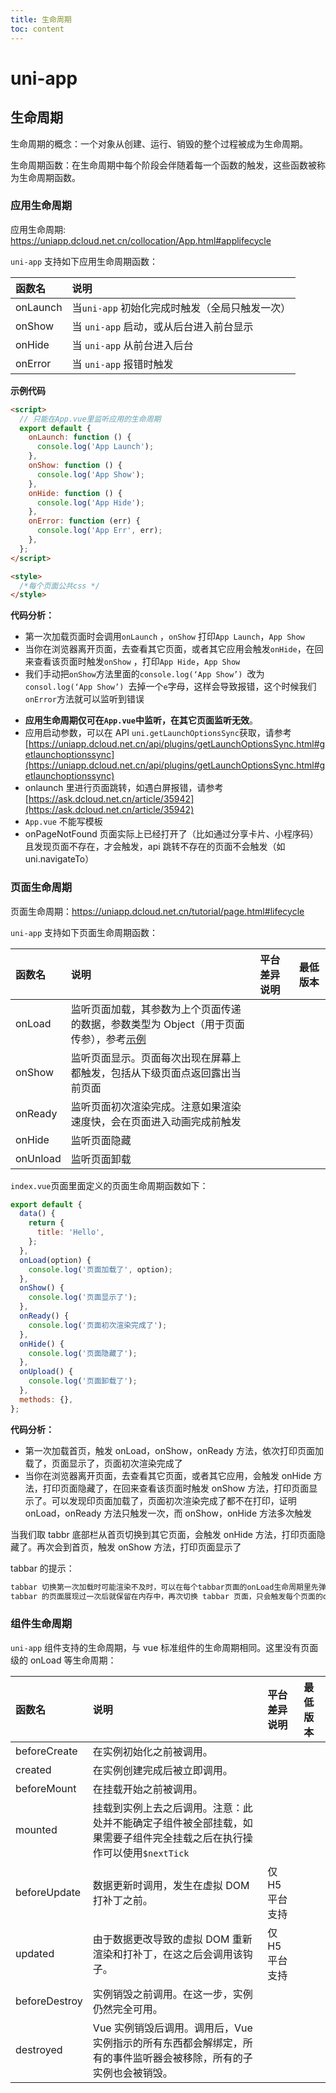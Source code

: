 ```yaml
---
title: 生命周期
toc: content
---
```


# uni-app

## 生命周期

生命周期的概念：一个对象从创建、运行、销毁的整个过程被成为生命周期。

生命周期函数：在生命周期中每个阶段会伴随着每一个函数的触发，这些函数被称为生命周期函数。

### 应用生命周期

应用生命周期: https://uniapp.dcloud.net.cn/collocation/App.html#applifecycle

`uni-app` 支持如下应用生命周期函数：

| 函数名   | 说明                                           |
| :------- | :--------------------------------------------- |
| onLaunch | 当`uni-app` 初始化完成时触发（全局只触发一次） |
| onShow   | 当 `uni-app` 启动，或从后台进入前台显示        |
| onHide   | 当 `uni-app` 从前台进入后台                    |
| onError  | 当 `uni-app` 报错时触发                        |

**示例代码**

```html
<script>
  // 只能在App.vue里监听应用的生命周期
  export default {
    onLaunch: function () {
      console.log('App Launch');
    },
    onShow: function () {
      console.log('App Show');
    },
    onHide: function () {
      console.log('App Hide');
    },
    onError: function (err) {
      console.log('App Err', err);
    },
  };
</script>

<style>
  /*每个页面公共css */
</style>
```

**代码分析：**

- 第一次加载页面时会调用`onLaunch` ，`onShow` 打印`App Launch`，`App Show`
- 当你在浏览器离开页面，去查看其它页面，或者其它应用会触发`onHide`，在回来查看该页面时触发`onShow` ，打印`App Hide`，`App Show`
- 我们手动把`onShow`方法里面的`console.log(‘App Show’) `改为`consol.log(‘App Show’) `去掉一个`e`字母，这样会导致报错，这个时候我们`onError`方法就可以监听到错误

<Alert>

- **应用生命周期仅可在`App.vue`中监听，在其它页面监听无效**。
- 应用启动参数，可以在 API `uni.getLaunchOptionsSync`获取，请参考[https://uniapp.dcloud.net.cn/api/plugins/getLaunchOptionsSync.html#getlaunchoptionssync](https://uniapp.dcloud.net.cn/api/plugins/getLaunchOptionsSync.html#getlaunchoptionssync)
- onlaunch 里进行页面跳转，如遇白屏报错，请参考[https://ask.dcloud.net.cn/article/35942](https://ask.dcloud.net.cn/article/35942)
- `App.vue` 不能写模板
- onPageNotFound 页面实际上已经打开了（比如通过分享卡片、小程序码）且发现页面不存在，才会触发，api 跳转不存在的页面不会触发（如 uni.navigateTo）

</Alert>

### 页面生命周期

页面生命周期：https://uniapp.dcloud.net.cn/tutorial/page.html#lifecycle

`uni-app` 支持如下页面生命周期函数：

| 函数名   | 说明                                                                                                                                        | 平台差异说明 | 最低版本 |
| :------- | :------------------------------------------------------------------------------------------------------------------------------------------ | :----------- | :------- |
| onLoad   | 监听页面加载，其参数为上个页面传递的数据，参数类型为 Object（用于页面传参），参考[示例](https://uniapp.dcloud.net.cn/api/router#navigateto) |              |          |
| onShow   | 监听页面显示。页面每次出现在屏幕上都触发，包括从下级页面点返回露出当前页面                                                                  |              |          |
| onReady  | 监听页面初次渲染完成。注意如果渲染速度快，会在页面进入动画完成前触发                                                                        |              |          |
| onHide   | 监听页面隐藏                                                                                                                                |              |          |
| onUnload | 监听页面卸载                                                                                                                                |              |          |

`index.vue`页面里面定义的页面生命周期函数如下：

```js
export default {
  data() {
    return {
      title: 'Hello',
    };
  },
  onLoad(option) {
    console.log('页面加载了', option);
  },
  onShow() {
    console.log('页面显示了');
  },
  onReady() {
    console.log('页面初次渲染完成了');
  },
  onHide() {
    console.log('页面隐藏了');
  },
  onUpload() {
    console.log('页面卸载了');
  },
  methods: {},
};
```

**代码分析：**

- 第一次加载首页，触发 onLoad，onShow，onReady 方法，依次打印页面加载了，页面显示了，页面初次渲染完成了
- 当你在浏览器离开页面，去查看其它页面，或者其它应用，会触发 onHide 方法，打印页面隐藏了，在回来查看该页面时触发 onShow 方法，打印页面显示了。可以发现印页面加载了，页面初次渲染完成了都不在打印，证明 onLoad，onReady 方法只触发一次，而 onShow，onHide 方法多次触发

当我们取 tabbr 底部栏从首页切换到其它页面，会触发 onHide 方法，打印页面隐藏了。再次会到首页，触发 onShow 方法，打印页面显示了

tabbar 的提示：

```tex
tabbar 切换第一次加载时可能渲染不及时，可以在每个tabbar页面的onLoad生命周期里先弹出一个等待雪花（hello uni-app使用了此方式）
tabbar 的页面展现过一次后就保留在内存中，再次切换 tabbar 页面，只会触发每个页面的onShow，不会再触发onLoad
```

### 组件生命周期

`uni-app` 组件支持的生命周期，与 vue 标准组件的生命周期相同。这里没有页面级的 onLoad 等生命周期：

| 函数名        | 说明                                                                                                                  | 平台差异说明   | 最低版本 |
| :------------ | :-------------------------------------------------------------------------------------------------------------------- | :------------- | :------- |
| beforeCreate  | 在实例初始化之前被调用。                                                                                              |                |          |
| created       | 在实例创建完成后被立即调用。                                                                                          |                |          |
| beforeMount   | 在挂载开始之前被调用。                                                                                                |                |          |
| mounted       | 挂载到实例上去之后调用。注意：此处并不能确定子组件被全部挂载，如果需要子组件完全挂载之后在执行操作可以使用`$nextTick` |                |          |
| beforeUpdate  | 数据更新时调用，发生在虚拟 DOM 打补丁之前。                                                                           | 仅 H5 平台支持 |          |
| updated       | 由于数据更改导致的虚拟 DOM 重新渲染和打补丁，在这之后会调用该钩子。                                                   | 仅 H5 平台支持 |          |
| beforeDestroy | 实例销毁之前调用。在这一步，实例仍然完全可用。                                                                        |                |          |
| destroyed     | Vue 实例销毁后调用。调用后，Vue 实例指示的所有东西都会解绑定，所有的事件监听器会被移除，所有的子实例也会被销毁。      |                |          |

<BackTop></BackTop>